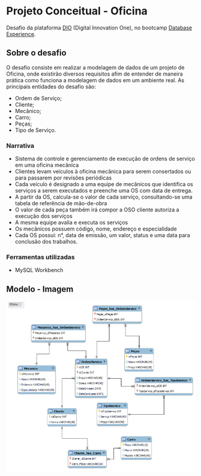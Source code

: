 # Projeto Conceitual - Oficina

Desafio da plataforma [DIO](https://dio.me) (Digital Innovation One), no bootcamp [Database Experience](https://web.dio.me/track/database-experience).

## Sobre o desafio
O desafio consiste em realizar a modelagem de dados de um projeto de Oficina, onde existirão diversos requisitos afim de entender de maneira prática como funciona a modelagem de dados em um ambiente real.
As principais entidades do desafio são: 
- Ordem de Serviço;
- Cliente;
- Mecânico;
- Carro;
- Peças;
- Tipo de Serviço.

### Narrativa
- Sistema de controle e gerenciamento de execução de ordens de serviço em uma oficina mecânica
- Clientes levam veículos à oficina mecânica para serem consertados ou para passarem por revisões  periódicas
- Cada veículo é designado a uma equipe de mecânicos que identifica os serviços a serem executados e preenche uma OS com data de entrega.
- A partir da OS, calcula-se o valor de cada serviço, consultando-se uma tabela de referência de mão-de-obra
- O valor de cada peça também irá compor a OSO cliente autoriza a execução dos serviços
- A mesma equipe avalia e executa os serviços
- Os mecânicos possuem código, nome, endereço e especialidade
- Cada OS possui: n°, data de emissão, um valor, status e uma data para conclusão dos trabalhos.

### Ferramentas utilizadas
- MySQL Workbench

## Modelo - Imagem

![Diagrama Oficina](oficina.png)
